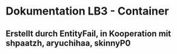 # Dokumentation LB3 - Container
## Erstellt durch EntityFail, in Kooperation mit shpaatzh, aryuchihaa, skinnyP0

